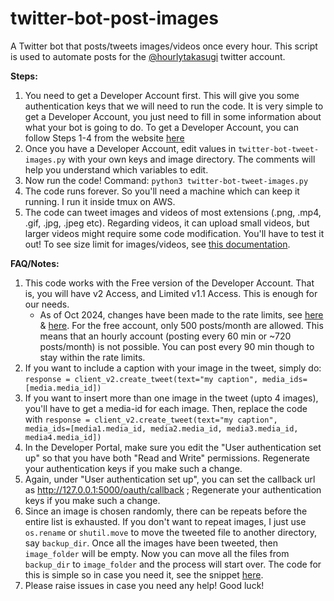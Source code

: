 # twitter-bot-post-images
A Twitter bot that posts/tweets images/videos once every hour. This script is used to automate posts for the [@hourlytakasugi](https://twitter.com/hourlytakasugi) twitter account.

**Steps:**
1. You need to get a Developer Account first. This will give you some authentication keys that we will need to run the code. It is very simple to get a Developer Account, you just need to fill in some information about what your bot is going to do. To get a Developer Account, you can follow Steps 1-4 from the website [here](https://medium.com/@Nonso_Analytics/how-to-get-a-twitter-developer-account-and-api-key-a-beginners-guide-1c5c18765a9d)
2. Once you have a Developer Account, edit values in `twitter-bot-tweet-images.py` with your own keys and image directory. The comments will help you understand which variables to edit.
3. Now run the code! Command: `python3 twitter-bot-tweet-images.py`
4. The code runs forever. So you'll need a machine which can keep it running. I run it inside tmux on AWS.
5. The code can tweet images and videos of most extensions (.png, .mp4, .gif, .jpg, .jpeg etc). Regarding videos, it can upload small videos, but larger videos might require some code modification. You'll have to test it out! To see size limit for images/videos, see [this documentation](https://developer.twitter.com/en/docs/twitter-api/v1/media/upload-media/overview).

**FAQ/Notes:**
1. This code works with the Free version of the Developer Account. That is, you will have v2 Access, and Limited v1.1 Access. This is enough for our needs.
    - As of Oct 2024, changes have been made to the rate limits, see [here](https://devcommunity.x.com/t/upcoming-updates-to-the-self-serve-x-api/227668) & [here](https://devcommunity.x.com/t/too-many-requests/228574/4). For the free account, only 500 posts/month are allowed. This means that an hourly account (posting every 60 min or ~720 posts/month) is not possible. You can post every 90 min though to stay within the rate limits.
3. If you want to include a caption with your image in the tweet, simply do: `response = client_v2.create_tweet(text="my caption", media_ids=[media.media_id])`
4. If you want to insert more than one image in the tweet (upto 4 images), you'll have to get a media-id for each image. Then, replace the code with `response = client_v2.create_tweet(text="my caption", media_ids=[media1.media_id, media2.media_id, media3.media_id, media4.media_id])`
5. In the Developer Portal, make sure you edit the "User authentication set up" so that you have both "Read and Write" permissions. Regenerate your authentication keys if you make such a change.
6. Again, under "User authentication set up", you can set the callback url as http://127.0.0.1:5000/oauth/callback ; Regenerate your authentication keys if you make such a change.
7. Since an image is chosen randomly, there can be repeats before the entire list is exhausted. If you don't want to repeat images, I just use `os.rename` or `shutil.move` to move the tweeted file to another directory, say `backup_dir`. Once all the images have been tweeted, then `image_folder` will be empty. Now you can move all the files from `backup_dir` to `image_folder` and the process will start over. The code for this is simple so in case you need it, see the snippet [here](https://github.com/Saumya-Gupta-26/twitter-bot-post-images/issues/1#issuecomment-2314315882).
8. Please raise issues in case you need any help! Good luck!
